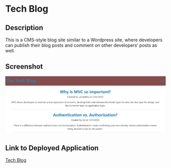 # Tech Blog


## Description

This is a CMS-style blog site similar to a Wordpress site, where developers can publish their blog posts and comment on other developers’ posts as well.

## Screenshot

![image](./assets/images/Screenshot.png)



## Link to Deployed Application

<a href=https://techblogchallenge-app.herokuapp.com> Tech Blog

